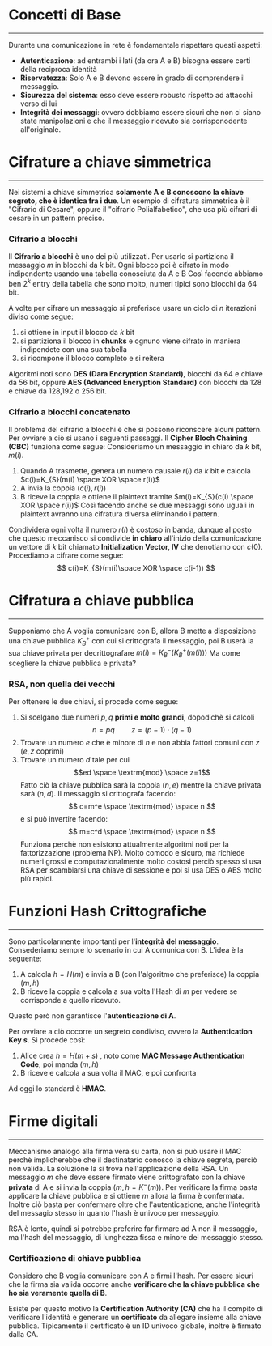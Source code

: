 # Concetti di Base
---
Durante una comunicazione in rete è fondamentale rispettare questi aspetti:
- **Autenticazione**: ad entrambi i lati (da ora A e B) bisogna essere certi della reciproca identità
- **Riservatezza**: Solo A e B devono essere in grado di comprendere il messaggio.
- **Sicurezza del sistema**: esso deve essere robusto rispetto ad attacchi verso di lui
- **Integrità dei messaggi**: ovvero dobbiamo essere sicuri che non ci siano state manipolazioni e che il messaggio ricevuto sia corrisponodente all'originale.

# Cifrature a chiave simmetrica
---
Nei sistemi a chiave simmetrica **solamente A e B conoscono la chiave segreto, che è identica fra i due**.
Un esempio di cifratura simmetrica è il "Cifrario di Cesare", oppure il "cifrario Polialfabetico", che usa più cifrari di cesare in un pattern preciso.

### Cifrario a blocchi

Il **Cifrario a blocchi** è uno dei più utilizzati. Per usarlo si partiziona il messaggio $m$ in blocchi da $k$ bit. Ogni blocco poi è cifrato in modo indipendente usando una tabella conosciuta da A e B
Così facendo abbiamo ben $2^k$ entry della tabella che sono molto, numeri tipici sono blocchi da 64 bit.

A volte per cifrare un messaggio si preferisce usare un ciclo di $n$ iterazioni diviso come segue:
1. si ottiene in input il blocco da $k$ bit 
2. si partiziona il blocco in **chunks** e ognuno viene cifrato in maniera indipendete con una sua tabella
3. si ricompone il blocco completo e si reitera

Algoritmi noti sono **DES (Dara Encryption Standard)**, blocchi da 64 e chiave da 56 bit, oppure **AES (Advanced Encryption Standard)** con blocchi da 128 e chiave da 128,192 o 256 bit.

### Cifrario a blocchi concatenato

Il problema del cifrario a blocchi è che si possono riconscere alcuni pattern. Per ovviare a ciò si usano i seguenti passaggi.
Il **Cipher Bloch Chaining (CBC)** funziona come segue:
Consideriamo un messaggio in chiaro da $k$ bit, $m(i)$.
1. Quando A trasmette, genera un numero causale $r(i)$ da $k$ bit e calcola $c(i)=K_{S}(m(i) \space XOR \space r(i))$ 
2. A invia la coppia $(c(i),r(i))$
3. B riceve la coppia e ottiene il plaintext tramite $m(i)=K_{S}(c(i) \space XOR \space r(i))$
Così facendo anche se due messaggi sono uguali in plaintext avranno una cifratura diversa eliminando i pattern.

Condividera ogni volta il numero $r(i)$ è costoso in banda, dunque al posto che questo meccanisco si condivide **in chiaro** all'inizio della comunicazione un vettore di $k$ bit chiamato **Initialization Vector, IV** che denotiamo con $c(0)$.
Procediamo a cifrare come segue:$$
c(i)=K_{S}(m(i)\space XOR \space c(i-1))
$$

# Cifratura a chiave pubblica
---
Supponiamo che A voglia comunicare con B, allora B mette a disposizione una chiave pubblica $K_{B}^+$ con cui si crittografa il messaggio, poi B userà la sua chiave privata per decrittografare $m(i)=K_{B}^-(K_{B}^+(m(i)))$
Ma come scegliere la chiave pubblica e privata?

### RSA, non quella dei vecchi

Per ottenere le due chiavi, si procede come segue:
1. Si scelgano due numeri $p,q$ **primi e molto grandi**, dopodichè si calcoli $$
n=pq \quad \quad z=(p-1)\cdot(q-1) 
$$
2. Trovare un numero $e$ che è minore di $n$ e non abbia fattori comuni con $z$ ($e,z$  coprimi)
3. Trovare un numero $d$ tale per cui $$ed \space \textrm{mod} \space z=1$$
Fatto ciò la chiave pubblica sarà la coppia $(n,e)$ mentre la chiave privata sarà $(n,d)$.
Il messaggio si crittografa facendo:
$$
c=m^e \space \textrm{mod} \space n  
$$
e si può invertire facendo:
$$
m=c^d \space \textrm{mod} \space n 
$$
Funziona perchè non esistono attualmente algoritmi noti per la fattorizzazione (problema NP).
Molto comodo e sicuro, ma richiede numeri grossi e computazionalmente molto costosi perciò spesso si usa RSA per scambiarsi una chiave di sessione e poi si usa DES o AES molto più rapidi.

# Funzioni Hash Crittografiche
---
Sono particolarmente importanti per l'**integrità del messaggio**.
Consederiamo sempre lo scenario in cui A comunica con B.
L'idea è la seguente:

1. A calcola $h=H(m)$ e invia a B (con l'algoritmo che preferisce) la coppia $(m,h)$
2. B riceve la coppia e calcola a sua volta l'Hash di $m$ per vedere se corrisponde a quello ricevuto.

Questo però non garantisce l'**autenticazione di A**.

Per ovviare a ciò occorre un segreto condiviso, ovvero la **Authentication Key $s$**.
Si procede così:

1. Alice crea $h=H(m+s)$ , noto come **MAC Message Authentication Code**, poi manda $(m, h)$
2. B riceve e calcola a sua volta il MAC, e poi confronta

Ad oggi lo standard è **HMAC**.

# Firme digitali
---
Meccanismo analogo alla firma vera su carta, non si può usare il MAC perchè implicherebbe che il destinatario conosco la chiave segreta, perciò non valida.
La soluzione la si trova nell'applicazione della RSA.
Un messaggio $m$ che deve essere firmato viene crittografato con la chiave **privata** di A e si invia la coppia $(m,h=K^-(m))$.
Per verificare la firma basta applicare la chiave pubblica e si ottiene $m$ allora la firma è confermata.
Inoltre ciò basta per confermare oltre che l'autenticazione, anche l'integrità del messagio stesso in quanto l'hash è univoco per messaggio.

RSA è lento, quindi si potrebbe preferire far firmare ad A non il messaggio, ma l'hash del messaggio, di lunghezza fissa e minore del messaggio stesso.

### Certificazione di chiave pubblica

Considero che B voglia comunicare con A e firmi l'hash.
Per essere sicuri che la firma sia valida occorre anche **verificare che la chiave pubblica che ho sia veramente quella di B**.

Esiste per questo motivo la **Certification Authority (CA)** che ha il compito di verificare l'identità e generare un **certificato** da allegare insieme alla chiave pubblica.
Tipicamente il certificato è un ID univoco globale, inoltre è firmato dalla CA.



